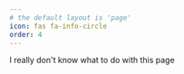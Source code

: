 ```yaml
---
# the default layout is 'page'
icon: fas fa-info-circle
order: 4
---
```


I really don't know what to do with this page
